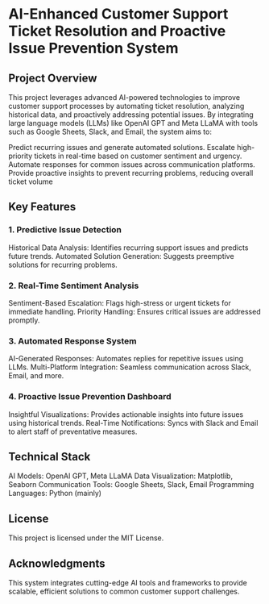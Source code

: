 # AI-Enhanced Customer Support Ticket Resolution and Proactive Issue Prevention System
## Project Overview
This project leverages advanced AI-powered technologies to improve customer support processes by automating ticket resolution, analyzing historical data, and proactively addressing potential issues. By integrating large language models (LLMs) like OpenAI GPT and Meta LLaMA with tools such as Google Sheets, Slack, and Email, the system aims to:

Predict recurring issues and generate automated solutions.
Escalate high-priority tickets in real-time based on customer sentiment and urgency.
Automate responses for common issues across communication platforms.
Provide proactive insights to prevent recurring problems, reducing overall ticket volume

## Key Features
### 1. Predictive Issue Detection
Historical Data Analysis: Identifies recurring support issues and predicts future trends.
Automated Solution Generation: Suggests preemptive solutions for recurring problems.
### 2. Real-Time Sentiment Analysis
Sentiment-Based Escalation: Flags high-stress or urgent tickets for immediate handling.
Priority Handling: Ensures critical issues are addressed promptly.
### 3. Automated Response System
AI-Generated Responses: Automates replies for repetitive issues using LLMs.
Multi-Platform Integration: Seamless communication across Slack, Email, and more.
### 4. Proactive Issue Prevention Dashboard
Insightful Visualizations: Provides actionable insights into future issues using historical trends.
Real-Time Notifications: Syncs with Slack and Email to alert staff of preventative measures.

## Technical Stack
AI Models: OpenAI GPT, Meta LLaMA
Data Visualization: Matplotlib, Seaborn
Communication Tools: Google Sheets, Slack, Email
Programming Languages: Python (mainly)

## License
This project is licensed under the MIT License.

## Acknowledgments
This system integrates cutting-edge AI tools and frameworks to provide scalable, efficient solutions to common customer support challenges.















